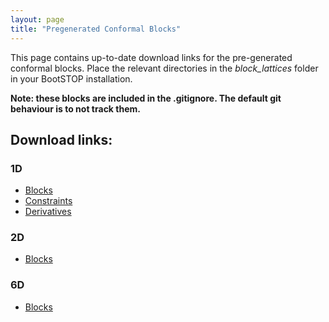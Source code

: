 ```yaml
---
layout: page
title: "Pregenerated Conformal Blocks"
---
```


This page contains up-to-date download links for the pre-generated conformal blocks. Place the relevant directories in the *block_lattices* folder in your BootSTOP installation. 

**Note: these blocks are included in the .gitignore. The default git behaviour is to not track them.**


## Download links:

### 1D
- [Blocks](https://drive.google.com/drive/folders/18eVL5X2yxqqJS7mlDcRN3mMzPadpvllZ)
- [Constraints](https://drive.google.com/drive/folders/1_WOq9MEuUoCs_0a3UddHlLEdVQAsA_2s)
- [Derivatives](https://drive.google.com/drive/folders/1IiZBR_nmQNSdN0e96SNAKsta7JTSlCen)

### 2D
- [Blocks](https://drive.google.com/drive/folders/114JGi6wIlUMcpjKt3xaevUrp4kG3xzJK)

### 6D
- [Blocks](https://drive.google.com/drive/folders/1srpwgnTxjzd_WiLRNYspzCDXKuOvwHLl)
